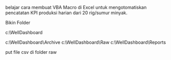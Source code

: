 belajar cara membuat VBA Macro di Excel untuk mengotomatiskan pencatatan KPI produksi harian dari 20 rig/sumur minyak. 

Bikin Folder

c:\WellDashboard

c:\WellDashboard\Archive
c:\WellDashboard\Raw
c:\WellDashboard\Reports

put file csv di folder raw


